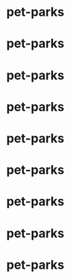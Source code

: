 # pet-parks
# pet-parks
# pet-parks
# pet-parks
# pet-parks
# pet-parks
# pet-parks
# pet-parks
# pet-parks
